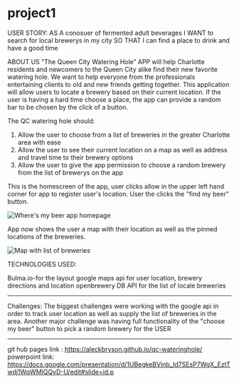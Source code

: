 # project1

USER STORY:
AS A conosuer of fermented adult beverages
I WANT to search for local brewerys in my city
SO THAT I can find a place to drink and have a good time


ABOUT US
"The Queen City Watering Hole” APP will help Charlotte residents and newcomers to the Queen City alike find their new favorite watering hole. We want to help everyone from the professionals entertaining clients to old and new friends getting together. This application will allow users to locate a brewery based on their current location. If the user is having a hard time choose a place, the app can provide a random bar to be chosen by the click of a button.


The QC watering hole should:

1.  Allow the user to choose from a list of breweries in the greater Charlotte area with ease
2. Allow the user to see their current location on a map as well as address and travel time to their brewery options
3. Allow the user to give the app permission to choose a random brewery from the list of brewerys on the app


This is the homescreen of the app, user clicks allow in the upper left hand corner for app to register user's location.  User the clicks the "find my beer" button.

<img src = "/img/wheres-my-beer.png" alt = "Where's my beer app homepage">

App now shows the user a map with their location as well as the pinned locations of the breweries.  

<img scr = "/img/wheres-my-beer-map.png" alt = "Map with list of breweries">


TECHNOLOGIES USED:

Bulma.io-for the layout
google maps api for user location, brewery directions and location
openbrewery DB API for the list of locale breweries


----------------------------------------------------

Challenges: 
The biggest challenges were working with the google api in order to track user location as well as supply the list of breweries in the area.
Another major challenge was having full functionality of the "choose my beer" button to pick a random brewery for the USER

-----------------------------------------------------


git hub pages link : https://aleckbryson.github.io/qc-wateringhole/
powerpoint link: https://docs.google.com/presentation/d/1UBegkeBVinb_Id7SEsP7WgX_EztTwdj1WqWMlQQyD-U/edit#slide=id.p


